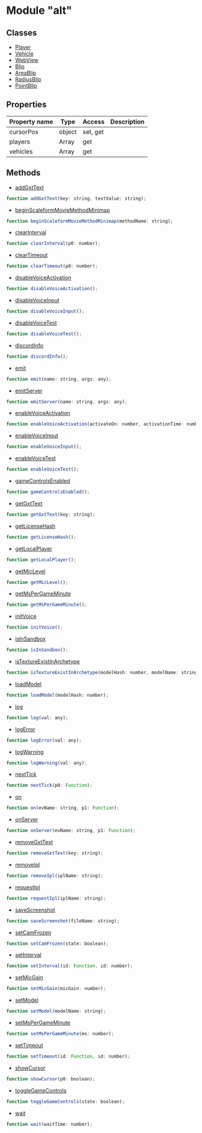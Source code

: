 # Module "alt"

## Classes

* [Player](docs/ClientAPI/modules/alt/classes/Player/index.md)
* [Vehicle](docs/ClientAPI/modules/alt/classes/Vehicle/index.md)
* [WebView](docs/ClientAPI/modules/alt/classes/WebView/index.md)
* [Blip](docs/ClientAPI/modules/alt/classes/Blip/index.md)
* [AreaBlip](docs/ClientAPI/modules/alt/classes/AreaBlip/index.md)
* [RadiusBlip](docs/ClientAPI/modules/alt/classes/RadiusBlip/index.md)
* [PointBlip](docs/ClientAPI/modules/alt/classes/PointBlip/index.md)

## Properties

| Property name | Type | Access | Description |
| -------------- | ----------- | -------- | ----------- |
| cursorPos | object | set, get |  |
| players | Array | get |  |
| vehicles | Array | get |  |


## Methods

* [addGxtText](docs/ClientAPI/modules/alt/method_addGxtText.md)
```js
function addGxtText(key: string, textValue: string);
```
* [beginScaleformMovieMethodMinimap](docs/ClientAPI/modules/alt/method_beginScaleformMovieMethodMinimap.md)
```js
function beginScaleformMovieMethodMinimap(methodName: string);
```
* [clearInterval](docs/ClientAPI/modules/alt/method_clearInterval.md)
```js
function clearInterval(p0: number);
```
* [clearTimeout](docs/ClientAPI/modules/alt/method_clearTimeout.md)
```js
function clearTimeout(p0: number);
```
* [disableVoiceActivation](docs/ClientAPI/modules/alt/method_disableVoiceActivation.md)
```js
function disableVoiceActivation();
```
* [disableVoiceInput](docs/ClientAPI/modules/alt/method_disableVoiceInput.md)
```js
function disableVoiceInput();
```
* [disableVoiceTest](docs/ClientAPI/modules/alt/method_disableVoiceTest.md)
```js
function disableVoiceTest();
```
* [discordInfo](docs/ClientAPI/modules/alt/method_discordInfo.md)
```js
function discordInfo();
```
* [emit](docs/ClientAPI/modules/alt/method_emit.md)
```js
function emit(name: string, args: any);
```
* [emitServer](docs/ClientAPI/modules/alt/method_emitServer.md)
```js
function emitServer(name: string, args: any);
```
* [enableVoiceActivation](docs/ClientAPI/modules/alt/method_enableVoiceActivation.md)
```js
function enableVoiceActivation(activateOn: number, activationTime: number);
```
* [enableVoiceInput](docs/ClientAPI/modules/alt/method_enableVoiceInput.md)
```js
function enableVoiceInput();
```
* [enableVoiceTest](docs/ClientAPI/modules/alt/method_enableVoiceTest.md)
```js
function enableVoiceTest();
```
* [gameControlsEnabled](docs/ClientAPI/modules/alt/method_gameControlsEnabled.md)
```js
function gameControlsEnabled();
```
* [getGxtText](docs/ClientAPI/modules/alt/method_getGxtText.md)
```js
function getGxtText(key: string);
```
* [getLicenseHash](docs/ClientAPI/modules/alt/method_getLicenseHash.md)
```js
function getLicenseHash();
```
* [getLocalPlayer](docs/ClientAPI/modules/alt/method_getLocalPlayer.md)
```js
function getLocalPlayer();
```
* [getMicLevel](docs/ClientAPI/modules/alt/method_getMicLevel.md)
```js
function getMicLevel();
```
* [getMsPerGameMinute](docs/ClientAPI/modules/alt/method_getMsPerGameMinute.md)
```js
function getMsPerGameMinute();
```
* [initVoice](docs/ClientAPI/modules/alt/method_initVoice.md)
```js
function initVoice();
```
* [isInSandbox](docs/ClientAPI/modules/alt/method_isInSandbox.md)
```js
function isInSandbox();
```
* [isTextureExistInArchetype](docs/ClientAPI/modules/alt/method_isTextureExistInArchetype.md)
```js
function isTextureExistInArchetype(modelHash: number, modelName: string);
```
* [loadModel](docs/ClientAPI/modules/alt/method_loadModel.md)
```js
function loadModel(modelHash: number);
```
* [log](docs/ClientAPI/modules/alt/method_log.md)
```js
function log(val: any);
```
* [logError](docs/ClientAPI/modules/alt/method_logError.md)
```js
function logError(val: any);
```
* [logWarning](docs/ClientAPI/modules/alt/method_logWarning.md)
```js
function logWarning(val: any);
```
* [nextTick](docs/ClientAPI/modules/alt/method_nextTick.md)
```js
function nextTick(p0: Function);
```
* [on](docs/ClientAPI/modules/alt/method_on.md)
```js
function on(evName: string, p1: Function);
```
* [onServer](docs/ClientAPI/modules/alt/method_onServer.md)
```js
function onServer(evName: string, p1: Function);
```
* [removeGxtText](docs/ClientAPI/modules/alt/method_removeGxtText.md)
```js
function removeGxtText(key: string);
```
* [removeIpl](docs/ClientAPI/modules/alt/method_removeIpl.md)
```js
function removeIpl(iplName: string);
```
* [requestIpl](docs/ClientAPI/modules/alt/method_requestIpl.md)
```js
function requestIpl(iplName: string);
```
* [saveScreenshot](docs/ClientAPI/modules/alt/method_saveScreenshot.md)
```js
function saveScreenshot(fileName: string);
```
* [setCamFrozen](docs/ClientAPI/modules/alt/method_setCamFrozen.md)
```js
function setCamFrozen(state: boolean);
```
* [setInterval](docs/ClientAPI/modules/alt/method_setInterval.md)
```js
function setInterval(id: Function, id: number);
```
* [setMicGain](docs/ClientAPI/modules/alt/method_setMicGain.md)
```js
function setMicGain(micGain: number);
```
* [setModel](docs/ClientAPI/modules/alt/method_setModel.md)
```js
function setModel(modelName: string);
```
* [setMsPerGameMinute](docs/ClientAPI/modules/alt/method_setMsPerGameMinute.md)
```js
function setMsPerGameMinute(ms: number);
```
* [setTimeout](docs/ClientAPI/modules/alt/method_setTimeout.md)
```js
function setTimeout(id: Function, id: number);
```
* [showCursor](docs/ClientAPI/modules/alt/method_showCursor.md)
```js
function showCursor(p0: boolean);
```
* [toggleGameControls](docs/ClientAPI/modules/alt/method_toggleGameControls.md)
```js
function toggleGameControls(state: boolean);
```
* [wait](docs/ClientAPI/modules/alt/method_wait.md)
```js
function wait(waitTime: number);
```


